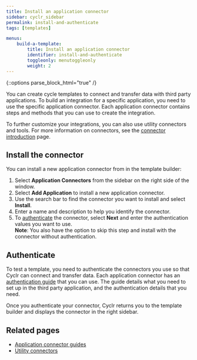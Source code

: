 ```yaml
---
title: Install an application connector
sidebar: cyclr_sidebar
permalink: install-and-authenticate
tags: [templates]

menus:
    build-a-template:
        title: Install an application connector
        identifier: install-and-authenticate
        toggleonly: menutoggleonly
        weight: 2
---
```

{::options parse_block_html="true" /}
<section class="card">

You can create cycle templates to connect and transfer data with third party applications. To build an integration for a specific application, you need to use the specific application connector. Each application connector contains steps and methods that you can use to create the integration. 

To further customize your integrations, you can also use utility connectors and tools. For more information on connectors, see the [connector introduction](connector-introduction) page.


</section>
<section class="card">

## Install the connector

You can install a new application connector from in the template builder:

1. Select **Application Connectors** from the sidebar on the right side of the window.
2. Select **Add Application** to install a new application connector.
3. Use the search bar to find the connector you want to install and select **Install**.
4. Enter a name and description to help you identify the connector.
5. To [authenticate](#authenticate) the connector, select **Next** and enter the authentication values you want to use. <br>    **Note**: You also have the option to skip this step and install with the connector without authentication.

</section>
<section class="card">

## Authenticate

To test a template, you need to authenticate the connectors you use so that Cyclr can connect and transfer data. Each application connector has an [authentication guide](http://connector-guides) that you can use. The guide details what you need to set up in the third party application, and the authentication details that you need.

Once you authenticate your connector, Cyclr returns you to the template builder and displays the connector in the right sidebar.

</section>
<section class="card">

## Related pages

*  [Application connector guides](connector-guides)
*  [Utility connectors](utility-connectors)

</section>